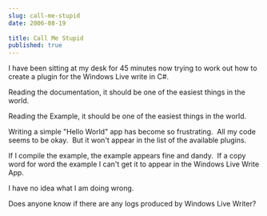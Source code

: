 ```yaml
---
slug: call-me-stupid
date: 2006-08-19
 
title: Call Me Stupid
published: true
---
```

<p>I have been sitting at my desk for 45 minutes now trying to work out how to create a plugin for the Windows Live write in C#.</p> <p>Reading the documentation, it should be one of the easiest things in the world.</p> <p>Reading the Example, it should be one of the easiest things in the world.</p> <p>Writing a simple "Hello World" app has become so frustrating.  All my code seems to be okay.  But it won't appear in the list of the available plugins.</p> <p>If I compile the example, the example appears fine and dandy.  If a copy word for word the example I can't get it to appear in the Windows Live Write App.</p> <p>I have no idea what I am doing wrong.</p> <p>Does anyone know if there are any logs produced by Windows Live Writer?</p>

